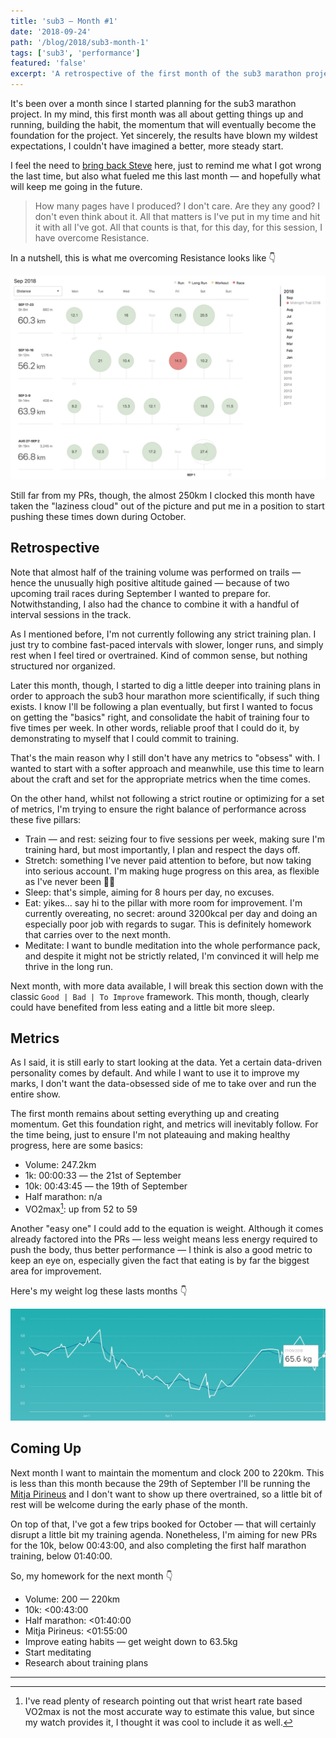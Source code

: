 ```yaml
---
title: 'sub3 — Month #1'
date: '2018-09-24'
path: '/blog/2018/sub3-month-1'
tags: ['sub3', 'performance']
featured: 'false'
excerpt: 'A retrospective of the first month of the sub3 marathon project. Despite it got off to a solid start, challenges around maintaining volume while pushing times and PRs down, still remain.'
---
```


It's been over a month since I started planning for the sub3 marathon project. In my mind, this first month was all about getting things up and running, building the habit, the momentum that will eventually become the foundation for the project. Yet sincerely, the results have blown my wildest expectations, I couldn't have imagined a better, more steady start.

I feel the need to [bring back Steve](/blog/2018/war-of-art) here, just to remind me what I got wrong the last time, but also what fueled me this last month — and hopefully what will keep me going in the future.

> How many pages have I produced? I don't care. Are they any good? I don't even think about it. All that matters is I've put in my time and hit it with all I've got. All that counts is that, for this day, for this session, I have overcome Resistance.

In a nutshell, this is what me overcoming Resistance looks like 👇

![Training log — Month #1](../../../img/training-log-month-1.jpg 'Training log for the first month of sub3')

Still far from my PRs, though, the almost 250km I clocked this month have taken the "laziness cloud" out of the picture and put me in a position to start pushing these times down during October.

## Retrospective

Note that almost half of the training volume was performed on trails — hence the unusually high positive altitude gained — because of two upcoming trail races during September I wanted to prepare for. Notwithstanding, I also had the chance to combine it with a handful of interval sessions in the track.

As I mentioned before, I'm not currently following any strict training plan. I just try to combine fast-paced intervals with slower, longer runs, and simply rest when I feel tired or overtrained. Kind of common sense, but nothing structured nor organized.

Later this month, though, I started to dig a little deeper into training plans in order to approach the sub3 hour marathon more scientifically, if such thing exists. I know I'll be following a plan eventually, but first I wanted to focus on getting the "basics" right, and consolidate the habit of training four to five times per week. In other words, reliable proof that I could do it, by demonstrating to myself that I could commit to training.

That's the main reason why I still don't have any metrics to "obsess" with. I wanted to start with a softer approach and meanwhile, use this time to learn about the craft and set for the appropriate metrics when the time comes.

On the other hand, whilst not following a strict routine or optimizing for a set of metrics, I'm trying to ensure the right balance of performance across these five pillars:

- Train — and rest: seizing four to five sessions per week, making sure I'm training hard, but most importantly, I plan and respect the days off.
- Stretch: something I've never paid attention to before, but now taking into serious account. I'm making huge progress on this area, as flexible as I've never been 🤸‍♂️
- Sleep: that's simple, aiming for 8 hours per day, no excuses.
- Eat: yikes... say hi to the pillar with more room for improvement. I'm currently overeating, no secret: around 3200kcal per day and doing an especially poor job with regards to sugar. This is definitely homework that carries over to the next month.
- Meditate: I want to bundle meditation into the whole performance pack, and despite it might not be strictly related, I'm convinced it will help me thrive in the long run.

Next month, with more data available, I will break this section down with the classic `Good | Bad | To Improve` framework. This month, though, clearly could have benefited from less eating and a little bit more sleep.

## Metrics

As I said, it is still early to start looking at the data. Yet a certain data-driven personality comes by default. And while I want to use it to improve my marks, I don't want the data-obsessed side of me to take over and run the entire show.

The first month remains about setting everything up and creating momentum. Get this foundation right, and metrics will inevitably follow. For the time being, just to ensure I'm not plateauing and making healthy progress, here are some basics:

- Volume: 247.2km
- 1k: 00:00:33 — the 21st of September
- 10k: 00:43:45 — the 19th of September
- Half marathon: n/a
- VO2max[^1]: up from 52 to 59

Another "easy one" I could add to the equation is weight. Although it comes already factored into the PRs — less weight means less energy required to push the body, thus better performance — I think is also a good metric to keep an eye on, especially given the fact that eating is by far the biggest area for improvement.

Here's my weight log these lasts months 👇

![Weight log — Month #1](../../../img/weight-log-month-1.jpg 'Weight log for the first month of sub3')

## Coming Up

Next month I want to maintain the momentum and clock 200 to 220km. This is less than this month because the 29th of September I'll be running the [Mitja Pirineus](http://ultrapirineu.com/en/mitja) and I don't want to show up there overtrained, so a little bit of rest will be welcome during the early phase of the month.

On top of that, I've got a few trips booked for October — that will certainly disrupt a little bit my training agenda. Nonetheless, I'm aiming for new PRs for the 10k, below 00:43:00, and also completing the first half marathon training, below 01:40:00.

So, my homework for the next month 👇

- Volume: 200 — 220km
- 10k: <00:43:00
- Half marathon: <01:40:00
- Mitja Pirineus: <01:55:00
- Improve eating habits — get weight down to 63.5kg
- Start meditating
- Research about training plans

---

[^1]: I've read plenty of research pointing out that wrist heart rate based VO2max is not the most accurate way to estimate this value, but since my watch provides it, I thought it was cool to include it as well.

